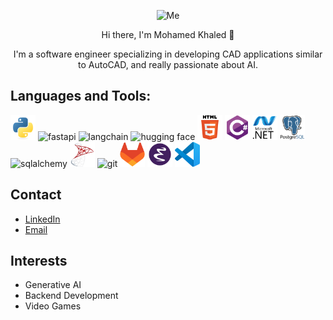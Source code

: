 <p align="center">
<img src="https://media.licdn.com/dms/image/D4D03AQFfEHSroIRh_Q/profile-displayphoto-shrink_800_800/0/1720207003740?e=1728518400&v=beta&t=R-p6sgZOQjdy3UOYAEOy8UcJoWbmTyledNw4xS5SqaQ" alt="Me" width="200" height="200"/>
</p>
<p align="center">
Hi there, I'm Mohamed Khaled 👋
</p>
<p align="center">
I'm a software engineer specializing in developing CAD applications similar to AutoCAD, and really passionate about AI.
</p>

## Languages and Tools:
<p align="left">
  <img src="https://raw.githubusercontent.com/devicons/devicon/master/icons/python/python-original.svg" alt="python" width="40" height="40"/>
  <img src="https://fastapi.tiangolo.com/img/logo-margin/logo-teal.png" alt="fastapi" width="100" height="40"/>
  <img src="https://archive.org/download/github.com-langchain-ai-langchain_-_2023-09-20_11-56-54/cover.jpg" alt="langchain" width="40" height="40"/>
  <img src="https://huggingface.co/front/assets/huggingface_logo-noborder.svg" alt="hugging face" width="40" height="40"/>
  <img src="https://raw.githubusercontent.com/devicons/devicon/master/icons/html5/html5-original-wordmark.svg" alt="html5" width="40" height="40"/>
  <img src="https://raw.githubusercontent.com/devicons/devicon/master/icons/csharp/csharp-original.svg" alt="csharp" width="40" height="40"/>
  <img src="https://raw.githubusercontent.com/devicons/devicon/master/icons/dot-net/dot-net-original-wordmark.svg" alt="dotnet" width="40" height="40"/>
  <img src="https://raw.githubusercontent.com/devicons/devicon/master/icons/postgresql/postgresql-original-wordmark.svg" alt="postgresql" width="40" height="40"/>
  <img src="https://www.sqlalchemy.org/img/sqla_logo.png" alt="sqlalchemy" width="100" height="40"/>
  <img src="https://github.com/devicons/devicon/blob/master/icons/microsoftsqlserver/microsoftsqlserver-original.svg" alt="msqls" width="40" height="40"/>
  <img src="https://www.vectorlogo.zone/logos/git-scm/git-scm-icon.svg" alt="git" width="40" height="40"/>
  <img src="https://github.com/devicons/devicon/blob/master/icons/gitlab/gitlab-original.svg" alt="gitlab" width="40" height="40"/>
  <img src="https://github.com/devicons/devicon/blob/master/icons/emacs/emacs-original.svg" alt="emacs" width="40" height="40"/>
  <img src="https://github.com/devicons/devicon/blob/master/icons/vscode/vscode-original.svg" alt="vscode" width="40" height="40"/>
</p>


## Contact

- [LinkedIn](https://www.linkedin.com/in/muhammed-khaled-1110/)
- [Email](muhammedkhaled1110@gmail.com)

## Interests

- Generative AI
- Backend Development
- Video Games
